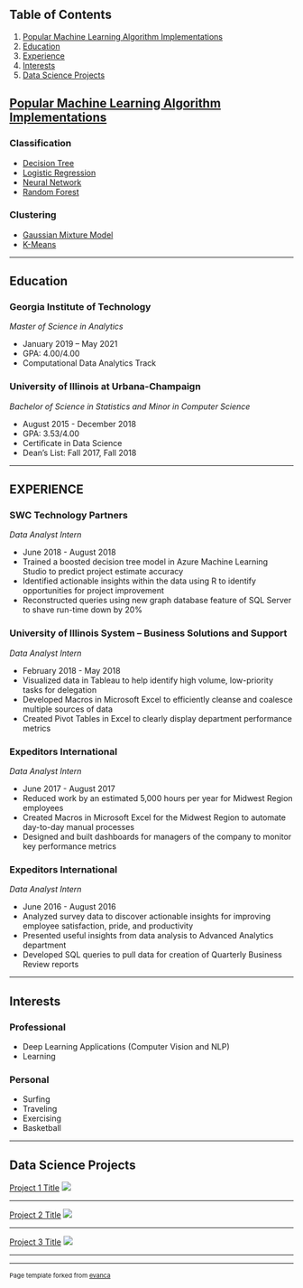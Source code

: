 ## Table of Contents
1. [Popular Machine Learning Algorithm Implementations](#ml)  
2. [Education](#edu)  
3. [Experience](#exp)  
4. [Interests](#interests)  
5. [Data Science Projects](#dsp)  

<a name="ml"/></a>
## [Popular Machine Learning Algorithm Implementations](https://github.com/ryan-k-miller/Machine-Learning-Algorithms)
### Classification
- [Decision Tree](https://github.com/ryan-k-miller/Machine-Learning-Algorithms/blob/master/Decision_Tree.ipynb)
- [Logistic Regression](https://github.com/ryan-k-miller/Machine-Learning-Algorithms/blob/master/LogisticRegression.py)
- [Neural Network](https://github.com/ryan-k-miller/Machine-Learning-Algorithms/blob/master/Neural%20Network/NeuralNetwork.py)
- [Random Forest](https://github.com/ryan-k-miller/Machine-Learning-Algorithms/blob/master/Random_Forest_Classifier.ipynb)  
### Clustering
- [Gaussian Mixture Model](https://github.com/ryan-k-miller/Machine-Learning-Algorithms/blob/master/Gaussian_Mixture_Model.ipynb)
- [K-Means](https://github.com/ryan-k-miller/Machine-Learning-Algorithms/blob/master/K_Means.ipynb)

---
<a name="edu"/></a>
## Education
### Georgia Institute of Technology
_Master of Science in Analytics_  
- January 2019 – May 2021  
- GPA: 4.00/4.00  
- Computational Data Analytics Track  
### University of Illinois at Urbana-Champaign
_Bachelor of Science in Statistics and Minor in Computer Science_
- August 2015 - December 2018			
- GPA: 3.53/4.00
- Certificate in Data Science
- Dean’s List: Fall 2017, Fall 2018

---
<a name="exp"/> </a>
## EXPERIENCE
### SWC Technology Partners
_Data Analyst Intern_ 
- June 2018 - August 2018
- Trained a boosted decision tree model in Azure Machine Learning Studio to predict project estimate accuracy
- Identified actionable insights within the data using R to identify opportunities for project improvement
- Reconstructed queries using new graph database feature of SQL Server to shave run-time down by 20%
### University of Illinois System – Business Solutions and Support
_Data Analyst Intern_
- February 2018 - May 2018
- Visualized data in Tableau to help identify high volume, low-priority tasks for delegation
- Developed Macros in Microsoft Excel to efficiently cleanse and coalesce multiple sources of data
- Created Pivot Tables in Excel to clearly display department performance metrics
### Expeditors International
_Data Analyst Intern_
- June 2017 - August 2017              							            
- Reduced work by an estimated 5,000 hours per year for Midwest Region employees 
- Created Macros in Microsoft Excel for the Midwest Region to automate day-to-day manual processes
- Designed and built dashboards for managers of the company to monitor key performance metrics
### Expeditors International
_Data Analyst Intern_
- June 2016 - August 2016
- Analyzed survey data to discover actionable insights for improving employee satisfaction, pride, and productivity 
- Presented useful insights from data analysis to Advanced Analytics department
- Developed SQL queries to pull data for creation of Quarterly Business Review reports

---
<a name="interests"/></a>
## Interests
### Professional
- Deep Learning Applications (Computer Vision and NLP)
- Learning
### Personal
- Surfing
- Traveling
- Exercising
- Basketball

---
<a name="dsp"/></a>
## Data Science Projects

[Project 1 Title](/sample_page)
<img src="images/dummy_thumbnail.jpg?raw=true"/>

---
[Project 2 Title](/pdf/sample_presentation.pdf)
<img src="images/dummy_thumbnail.jpg?raw=true"/>

---
[Project 3 Title](https://github.com/ryan-k-miller/Machine-Learning-Algorithms)
<img src="images/dummy_thumbnail.jpg?raw=true"/>

---


---
<p style="font-size:11px">Page template forked from <a href="https://github.com/evanca/quick-portfolio">evanca</a></p>
<!-- Remove above link if you don't want to attibute -->
